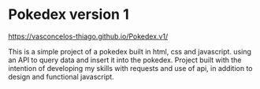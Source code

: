 # Pokedex version 1
https://vasconcelos-thiago.github.io/Pokedex.v1/

This is a simple project of a pokedex built in html, css and javascript. using an API to query data and insert it into the pokedex. Project built with the intention of developing my skills with requests and use of api, in addition to design and functional javascript.
